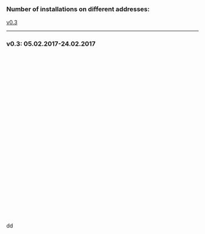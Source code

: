 ### Number of installations on different addresses: 
<a href="#v03" title="GClh II Version 0.3 (05.02.2017-24.02.2017)">v0.3</a> &nbsp; 

---
### v0.3: 05.02.2017-24.02.2017
<br>
<br>
<br>
<br>
<br>
<br>
<br>
<br>
<br>
<br>
<br>
<br>
<br>
<br>
<br>
<br>
<br>
<br>
<br>
<br>
<br>
<br>
<br>
<br>
<br>
<br>
dd
